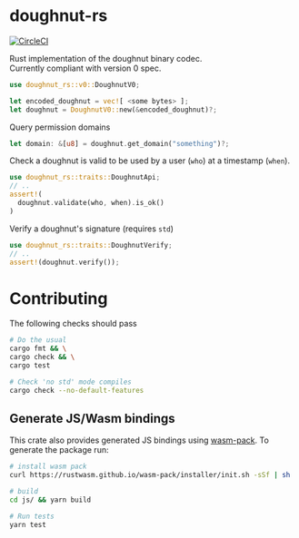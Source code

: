 # doughnut-rs
[![CircleCI](https://circleci.com/gh/cennznet/doughnut-rs.svg?style=svg)](https://circleci.com/gh/cennznet/doughnut-rs)  

Rust implementation of the doughnut binary codec.  
Currently compliant with version 0 spec.  

```rust
use doughnut_rs::v0::DoughnutV0;

let encoded_doughnut = vec![ <some bytes> ];
let doughnut = DoughnutV0::new(&encoded_doughnut)?;
```

Query permission domains
```rust
let domain: &[u8] = doughnut.get_domain("something")?;
```

Check a doughnut is valid to be used by a user (`who`) at a timestamp (`when`).  
```rust
use doughnut_rs::traits::DoughnutApi;
// ..
assert!(
  doughnut.validate(who, when).is_ok()
)
```

Verify a doughnut's signature (requires `std`)
```rust
use doughnut_rs::traits::DoughnutVerify;
// ..
assert!(doughnut.verify());
```

# Contributing
The following checks should pass  
```bash
# Do the usual
cargo fmt && \
cargo check && \
cargo test

# Check 'no std' mode compiles
cargo check --no-default-features
```

## Generate JS/Wasm bindings
This crate also provides generated JS bindings using [wasm-pack](https://rustwasm.github.io/docs/wasm-pack/). To generate the package run:
```bash
# install wasm pack
curl https://rustwasm.github.io/wasm-pack/installer/init.sh -sSf | sh

# build
cd js/ && yarn build

# Run tests
yarn test
```

